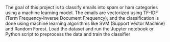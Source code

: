 
The goal of this project is to classify emails into spam or ham categories using a machine learning model. The emails are vectorized using TF-IDF (Term Frequency-Inverse Document Frequency), and the classification is done using machine learning algorithms like SVM (Support Vector Machine) and Random Forest.
Load the dataset and run the Jupyter notebook or Python script to preprocess the data and train the classifier
